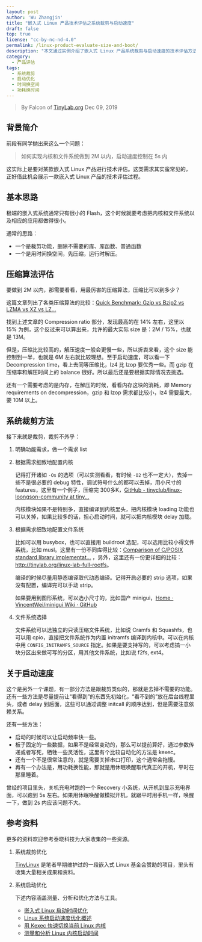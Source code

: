 ```yaml
---
layout: post
author: 'Wu Zhangjin'
title: "嵌入式 Linux 产品技术评估之系统裁剪与启动速度"
draft: false
top: true
license: "cc-by-nc-nd-4.0"
permalink: /linux-product-evaluate-size-and-boot/
description: "本文通过实例介绍了嵌入式 Linux 产品系统裁剪与启动速度的技术评估方法。"
category:
  - 产品评估
tags:
  - 系统裁剪
  - 启动优化
  - 时间换空间
  - 功耗换时间
---
```


> By Falcon of [TinyLab.org][1]
> Dec 09, 2019

## 背景简介

前段有同学抛出来这么一个问题：

> 如何实现内核和文件系统做到 2M 以内，启动速度控制在 5s 内

这实际上是要对某款嵌入式 Linux 产品进行技术评估。这类需求其实蛮常见的，正好借此机会展示一款嵌入式 Linux 产品的技术评估过程。

## 基本思路

极端的嵌入式系统通常只有很小的 Flash，这个时候就要考虑把内核和文件系统以及相应的应用都做得很小。

通常的思路：

* 一个是裁剪功能，删除不需要的库、库函数、普通函数
* 一个是用时间换空间，先压缩，运行时解压。

## 压缩算法评估

要做到 2M 以内，那需要看看，用最厉害的压缩算法，压缩比可以到多少？

这篇文章列出了各类压缩算法的比较：[Quick Benchmark: Gzip vs Bzip2 vs LZMA vs XZ vs LZ...](https://catchchallenger.first-world.info/wiki/Quick_Benchmark:_Gzip_vs_Bzip2_vs_LZMA_vs_XZ_vs_LZ4_vs_LZO)

找到上述文章的 Compression ratio 部分，发现最高的在 14% 左右，这里以 15% 为例，这个反过来可以算出来，允许的最大实际 size 是：2M / 15%，也就是 13M。

但是，压缩比比较高的，解压速度一般会更慢一些，所以折衷来看，这个 size 能控制到一半，也就是 6M 左右就比较理想。至于启动速度，可以看一下 Decompression time，看上去同等压缩比，lz4 比 lzop 要优秀一些。而 gzip 在压缩率和解压时间上的 balance 很好。所以最后还是要根据实际情况去挑选。

还有一个需要考虑的是内存，在解压的时候，看看内存这块的消耗，即 Memory requirements on decompression，gzip 和 lzop 需求都比较小，lz4 需要最大，要 10M 以上。

## 系统裁剪方法

接下来就是裁剪，裁剪不外乎：

1. 明确功能需求，做一个需求 list

2. 根据需求细致地配置内核

    记得打开诸如 `-Os` 的选项（可以实测看看，有时候 `-O2` 也不一定大），去掉一些不是很必要的 debug 特性，调试符号什么的都可以去掉，用小尺寸的 features，这里有一个例子，压缩完 300多K，[GitHub - tinyclub/linux-loongson-community at tiny...](https://github.com/tinyclub/linux-loongson-community/tree/tiny36)

    内核模块如果不是特别多，直接编译到内核里头，把内核模块 loading 功能也可以关掉，如果比较多的话，担心启动时间，就可以把内核模块 delay 加载。

3. 根据需求细致地配置文件系统

    比如可以用 busybox，也可以直接用 buildroot 选配，可以选用比较小得文件系统，比如 musl。这里有一份不同库得比较：[Comparison of C/POSIX standard library implementat...](http://www.etalabs.net/compare_libcs.html) ，另外，这里还有一份更详细的比较：<http://tinylab.org/linux-lab-full-rootfs>。

    编译的时候尽量用静态编译取代动态编译。记得开启必要的 strip 选项，如果没有配置，编译完可以手动 strip。

    如果要用到图形系统，可以选小尺寸的，比如国产 minigui，[Home · VincentWei/minigui Wiki · GitHub](https://github.com/VincentWei/minigui/wiki)

4. 文件系统选择

    文件系统可以选独立的只读压缩文件系统，比如说 Cramfs 和 Squashfs，也可以用 cpio，直接把文件系统作为内置 initramfs 编译到内核中。可以在内核中用 `CONFIG_INITRAMFS_SOURCE` 指定。如果是要支持写的，可以考虑搞一小块分区出来做可写的分区，用其他文件系统，比如说 f2fs, ext4。

## 关于启动速度

这个是另外一个课题，有一部分方法是跟裁剪类似的，那就是去掉不需要的功能。还有一些方法是尽量提前让“看得到”的东西先初始化，“看不到的”放在后台线程里头，或者 delay 到后面，这些可以通过调整 initcall 的顺序达到，但是需要注意依赖关系。

还有一些方法：

* 启动的时候可以让启动频率快一些。
* 板子固定的一些数据，如果不是经常变动的，那么可以提前算好，通过参数传递或者写死，牺牲一些灵活性，这里有个比较自动化的方法是 kexec。
* 还有一个不是很常注意的，就是需要关掉串口打印，这个通常会拖慢。
* 再有一个办法是，用功耗换性能，那就是用休眠唤醒取代真正的开机，平时在那里睡着。

曾经的项目里头，关机充电时跑的一个 Recovery 小系统，从开机到显示充电界面，可以跑到 5s 左右。如果用休眠唤醒做模拟开机，就跟平时用手机一样，唤醒一下，做到 2s 内应该问题不大。

## 参考资料

更多的资料欢迎参考泰晓科技为大家收集的一些资源。

1. 系统裁剪优化

    [TinyLinux](http://tinylab.org/tinylinux) 是笔者早期维护过的一段嵌入式 Linux 基金会赞助的项目，里头有收集大量相关成果和资料。

2. 系统启动优化

    下述内容涵盖测量、分析和优化方法与工具。

    * [嵌入式 Linux 启动时间优化](http://tinylab.org/elinux-org-boot-time-optimization/)
    * [Linux 系统启动速度优化概述](http://tinylab.org/linux-system-boot-speedup-overview/)
    * [用 Kexec 快速切换当前 Linux 内核](http://tinylab.org/directly-switch-to-another-kernel-with-kexec/)
    * [测量和分析 Linux 内核启动时间](http://tinylab.org/measure-and-draw-the-boot-up-time-of-linux-kernel/)

[1]: http://tinylab.org
